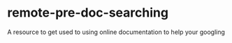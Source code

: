 # remote-pre-doc-searching
A resource to get used to using online documentation to help your googling
